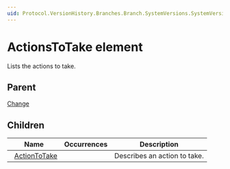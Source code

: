 ```yaml
---
uid: Protocol.VersionHistory.Branches.Branch.SystemVersions.SystemVersion.MajorVersions.MajorVersion.Changes.Change.ActionsToTake
---
```


# ActionsToTake element

Lists the actions to take.

## Parent

[Change](xref:Protocol.VersionHistory.Branches.Branch.SystemVersions.SystemVersion.MajorVersions.MajorVersion.Changes.Change)

## Children

|Name|Occurrences|Description|
|--- |--- |--- |
|&nbsp;&nbsp;[ActionToTake](xref:Protocol.VersionHistory.Branches.Branch.SystemVersions.SystemVersion.MajorVersions.MajorVersion.Changes.Change.ActionsToTake.ActionToTake)||Describes an action to take.|
